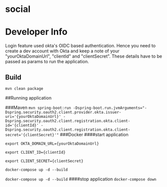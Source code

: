 # social

# Developer Info

Login feature used okta's OIDC based authentication. Hence you need to create a dev account with Okta and keep a note of your "yourOktaDomainUrl", "clientId" and "clientSecret". These details have to be passed as params to run the application.

## Build
```mvn clean package```

##Running application

###Maven
```mvn spring-boot:run -Dspring-boot.run.jvmArguments="-Dspring.security.oauth2.client.provider.okta.issuer-uri='{yourOktaDomainUrl}' -Dspring.security.oauth2.client.registration.okta.client-id='{clientId}' -Dspring.security.oauth2.client.registration.okta.client-secret='{clientSecret}'"```
###Docker
####start application

```export OKTA_DOMAIN_URL={yourOktaDomainUrl}```

```export CLIENT_ID={clientId}```

```export CLIENT_SECRET={clientSecret}```

```docker-compose up -d --build```

```docker-compose up -d --build```
####stop application
```docker-compose down```
